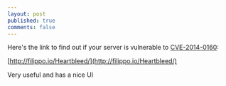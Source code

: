 ```yaml
---
layout: post
published: true
comments: false
---
```


Here's the link to find out if your server is vulnerable to [CVE-2014-0160](http://heartbleed.com/):

[http://filippo.io/Heartbleed/](http://filippo.io/Heartbleed/)

Very useful and has a nice UI
